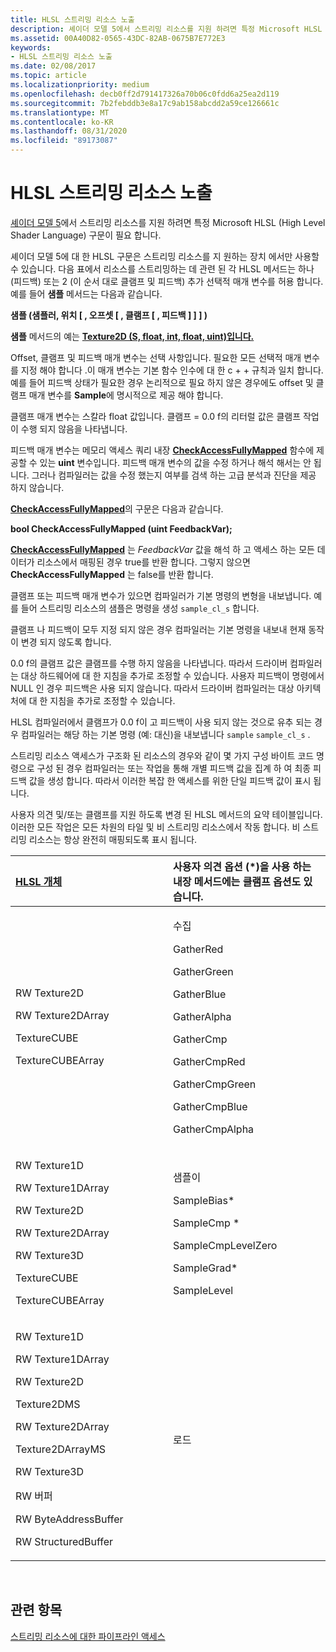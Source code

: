 ```yaml
---
title: HLSL 스트리밍 리소스 노출
description: 셰이더 모델 5에서 스트리밍 리소스를 지원 하려면 특정 Microsoft HLSL (High Level Shader Language) 구문이 필요 합니다.
ms.assetid: 00A40D82-0565-43DC-82AB-0675B7E772E3
keywords:
- HLSL 스트리밍 리소스 노출
ms.date: 02/08/2017
ms.topic: article
ms.localizationpriority: medium
ms.openlocfilehash: decb0ff2d791417326a70b06c0fdd6a25ea2d119
ms.sourcegitcommit: 7b2febddb3e8a17c9ab158abcdd2a59ce126661c
ms.translationtype: MT
ms.contentlocale: ko-KR
ms.lasthandoff: 08/31/2020
ms.locfileid: "89173087"
---
```

# <a name="hlsl-streaming-resources-exposure"></a>HLSL 스트리밍 리소스 노출


[셰이더 모델 5](/windows/desktop/direct3dhlsl/d3d11-graphics-reference-sm5)에서 스트리밍 리소스를 지원 하려면 특정 Microsoft HLSL (High Level Shader Language) 구문이 필요 합니다.

셰이더 모델 5에 대 한 HLSL 구문은 스트리밍 리소스를 지 원하는 장치 에서만 사용할 수 있습니다. 다음 표에서 리소스를 스트리밍하는 데 관련 된 각 HLSL 메서드는 하나 (피드백) 또는 2 (이 순서 대로 클램프 및 피드백) 추가 선택적 매개 변수를 허용 합니다. 예를 들어 **샘플** 메서드는 다음과 같습니다.

**샘플 (샘플러, 위치 \[ , 오프셋 \[ , 클램프 \[ , 피드백 \] \] \] )**

**샘플** 메서드의 예는 [**Texture2D (S, float, int, float, uint)입니다.**](/windows/desktop/direct3dhlsl/t2darray-sample-s-float-int-float-uint-)

Offset, 클램프 및 피드백 매개 변수는 선택 사항입니다. 필요한 모든 선택적 매개 변수를 지정 해야 합니다 .이 매개 변수는 기본 함수 인수에 대 한 c + + 규칙과 일치 합니다. 예를 들어 피드백 상태가 필요한 경우 논리적으로 필요 하지 않은 경우에도 offset 및 클램프 매개 변수를 **Sample**에 명시적으로 제공 해야 합니다.

클램프 매개 변수는 스칼라 float 값입니다. 클램프 = 0.0 f의 리터럴 값은 클램프 작업이 수행 되지 않음을 나타냅니다.

피드백 매개 변수는 메모리 액세스 쿼리 내장 [**CheckAccessFullyMapped**](/windows/desktop/direct3dhlsl/checkaccessfullymapped) 함수에 제공할 수 있는 **uint** 변수입니다. 피드백 매개 변수의 값을 수정 하거나 해석 해서는 안 됩니다. 그러나 컴파일러는 값을 수정 했는지 여부를 검색 하는 고급 분석과 진단을 제공 하지 않습니다.

[**CheckAccessFullyMapped**](/windows/desktop/direct3dhlsl/checkaccessfullymapped)의 구문은 다음과 같습니다.

**bool CheckAccessFullyMapped (uint FeedbackVar);**

[**CheckAccessFullyMapped**](/windows/desktop/direct3dhlsl/checkaccessfullymapped) 는 *FeedbackVar* 값을 해석 하 고 액세스 하는 모든 데이터가 리소스에서 매핑된 경우 true를 반환 합니다. 그렇지 않으면 **CheckAccessFullyMapped** 는 false를 반환 합니다.

클램프 또는 피드백 매개 변수가 있으면 컴파일러가 기본 명령의 변형을 내보냅니다. 예를 들어 스트리밍 리소스의 샘플은 명령을 생성 `sample_cl_s` 합니다.

클램프 나 피드백이 모두 지정 되지 않은 경우 컴파일러는 기본 명령을 내보내 현재 동작이 변경 되지 않도록 합니다.

0.0 f의 클램프 값은 클램프를 수행 하지 않음을 나타냅니다. 따라서 드라이버 컴파일러는 대상 하드웨어에 대 한 지침을 추가로 조정할 수 있습니다. 사용자 피드백이 명령에서 NULL 인 경우 피드백은 사용 되지 않습니다. 따라서 드라이버 컴파일러는 대상 아키텍처에 대 한 지침을 추가로 조정할 수 있습니다.

HLSL 컴파일러에서 클램프가 0.0 f이 고 피드백이 사용 되지 않는 것으로 유추 되는 경우 컴파일러는 해당 하는 기본 명령 (예: 대신)을 내보냅니다 `sample` `sample_cl_s` .

스트리밍 리소스 액세스가 구조화 된 리소스의 경우와 같이 몇 가지 구성 바이트 코드 명령으로 구성 된 경우 컴파일러는 또는 작업을 통해 개별 피드백 값을 집계 하 여 최종 피드백 값을 생성 합니다. 따라서 이러한 복잡 한 액세스를 위한 단일 피드백 값이 표시 됩니다.

사용자 의견 및/또는 클램프를 지원 하도록 변경 된 HLSL 메서드의 요약 테이블입니다. 이러한 모든 작업은 모든 차원의 타일 및 비 스트리밍 리소스에서 작동 합니다. 비 스트리밍 리소스는 항상 완전히 매핑되도록 표시 됩니다.

<table>
<colgroup>
<col width="50%" />
<col width="50%" />
</colgroup>
<thead>
<tr class="header">
<th align="left"><a href="/windows/desktop/direct3dhlsl/d3d11-graphics-reference-sm5-objects">HLSL 개체</a> </th>
<th align="left">사용자 의견 옵션 (*)을 사용 하는 내장 메서드에는 클램프 옵션도 있습니다.</th>
</tr>
</thead>
<tbody>
<tr class="odd">
<td align="left"><p>RW Texture2D</p>
<p>RW Texture2DArray</p>
<p>TextureCUBE</p>
<p>TextureCUBEArray</p></td>
<td align="left"><p>수집</p>
<p>GatherRed</p>
<p>GatherGreen</p>
<p>GatherBlue</p>
<p>GatherAlpha</p>
<p>GatherCmp</p>
<p>GatherCmpRed</p>
<p>GatherCmpGreen</p>
<p>GatherCmpBlue</p>
<p>GatherCmpAlpha</p></td>
</tr>
<tr class="even">
<td align="left"><p>RW Texture1D</p>
<p>RW Texture1DArray</p>
<p>RW Texture2D</p>
<p>RW Texture2DArray</p>
<p>RW Texture3D</p>
<p>TextureCUBE</p>
<p>TextureCUBEArray</p></td>
<td align="left"><p>샘플이</p>
<p>SampleBias*</p>
<p>SampleCmp *</p>
<p>SampleCmpLevelZero</p>
<p>SampleGrad*</p>
<p>SampleLevel</p></td>
</tr>
<tr class="odd">
<td align="left"><p>RW Texture1D</p>
<p>RW Texture1DArray</p>
<p>RW Texture2D</p>
<p>Texture2DMS</p>
<p>RW Texture2DArray</p>
<p>Texture2DArrayMS</p>
<p>RW Texture3D</p>
<p>RW 버퍼</p>
<p>RW ByteAddressBuffer</p>
<p>RW StructuredBuffer</p></td>
<td align="left">로드</td>
</tr>
</tbody>
</table>

 

## <a name="span-idrelated-topicsspanrelated-topics"></a><span id="related-topics"></span>관련 항목


[스트리밍 리소스에 대한 파이프라인 액세스](pipeline-access-to-streaming-resources.md)

 

 